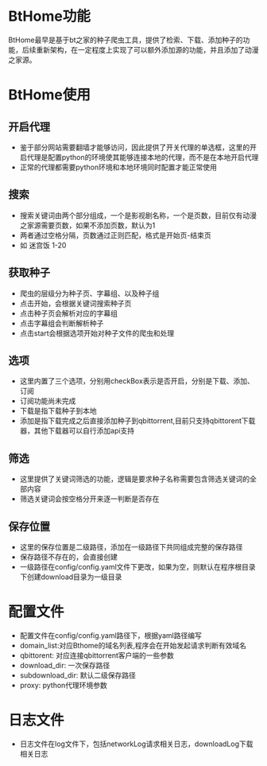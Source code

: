 # BtHome功能
BtHome最早是基于bt之家的种子爬虫工具，提供了检索、下载、添加种子的功能，后续重新架构，在一定程度上实现了可以额外添加源的功能，并且添加了动漫之家源。
# BtHome使用
## 开启代理
- 鉴于部分网站需要翻墙才能够访问，因此提供了开关代理的单选框，这里的开启代理是配置python的环境使其能够连接本地的代理，而不是在本地开启代理
- 正常的代理都需要python环境和本地环境同时配置才能正常使用
## 搜索
- 搜索关键词由两个部分组成，一个是影视剧名称，一个是页数，目前仅有动漫之家源需要页数，如果不添加页数，默认为1
- 两者通过空格分隔，页数通过正则匹配，格式是开始页-结束页
- 如 迷宫饭 1-20
## 获取种子
- 爬虫的层级分为种子页、字幕组、以及种子组
- 点击开始，会根据关键词搜索种子页
- 点击种子页会解析对应的字幕组
- 点击字幕组会判断解析种子
- 点击start会根据选项开始对种子文件的爬虫和处理
## 选项
- 这里内置了三个选项，分别用checkBox表示是否开启，分别是下载、添加、订阅
- 订阅功能尚未完成
- 下载是指下载种子到本地
- 添加是指下载完成之后直接添加种子到qbittorrent,目前只支持qbittorent下载器，其他下载器可以自行添加api支持
## 筛选
- 这里提供了关键词筛选的功能，逻辑是要求种子名称需要包含筛选关键词的全部内容
- 筛选关键词会按空格分开来逐一判断是否存在
## 保存位置
- 这里的保存位置是二级路径，添加在一级路径下共同组成完整的保存路径
- 保存路径不存在的，会直接创建
- 一级路径在config/config.yaml文件下更改，如果为空，则默认在程序根目录下创建download目录为一级目录
# 配置文件
- 配置文件在config/config.yaml路径下，根据yaml路径编写
- domain_list:对应Bthome的域名列表,程序会在开始发起请求判断有效域名
- qbittorent: 对应连接qbittorrent客户端的一些参数
- download_dir: 一次保存路径
- subdownload_dir: 默认二级保存路径
- proxy: python代理环境参数
  
# 日志文件
- 日志文件在log文件下，包括networkLog请求相关日志，downloadLog下载相关日志
